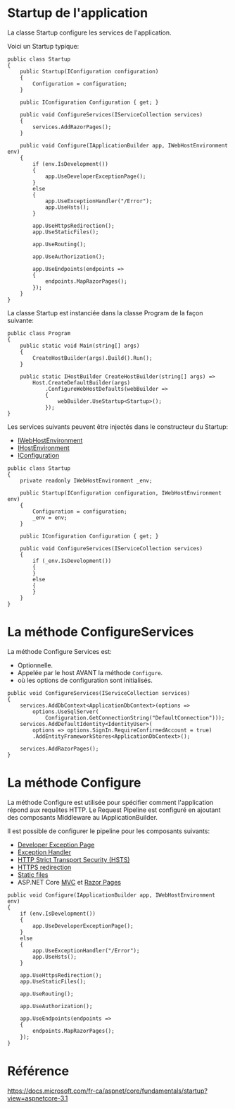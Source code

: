 # Startup de l'application
La classe Startup configure les services de l'application. 

Voici un Startup typique:

```
public class Startup
{
    public Startup(IConfiguration configuration)
    {
        Configuration = configuration;
    }

    public IConfiguration Configuration { get; }

    public void ConfigureServices(IServiceCollection services)
    {
        services.AddRazorPages();
    }

    public void Configure(IApplicationBuilder app, IWebHostEnvironment env)
    {
        if (env.IsDevelopment())
        {
            app.UseDeveloperExceptionPage();
        }
        else
        {
            app.UseExceptionHandler("/Error");
            app.UseHsts();
        }

        app.UseHttpsRedirection();
        app.UseStaticFiles();

        app.UseRouting();

        app.UseAuthorization();

        app.UseEndpoints(endpoints =>
        {
            endpoints.MapRazorPages();
        });
    }
}
```

La classe Startup est instanciée dans la classe Program de la façon suivante:
```
public class Program
{
    public static void Main(string[] args)
    {
        CreateHostBuilder(args).Build().Run();
    }

    public static IHostBuilder CreateHostBuilder(string[] args) =>
        Host.CreateDefaultBuilder(args)
            .ConfigureWebHostDefaults(webBuilder =>
            {
                webBuilder.UseStartup<Startup>();
            });
}
```

Les services suivants peuvent être injectés dans le constructeur du Startup:
- [IWebHostEnvironment](https://docs.microsoft.com/en-us/dotnet/api/microsoft.aspnetcore.hosting.iwebhostenvironment?view=aspnetcore-3.1)
- [IHostEnvironment](https://docs.microsoft.com/en-us/dotnet/api/microsoft.extensions.hosting.ihostenvironment?view=dotnet-plat-ext-3.1)
- [IConfiguration](https://docs.microsoft.com/en-us/dotnet/api/microsoft.extensions.configuration.iconfiguration?view=dotnet-plat-ext-3.1)

```
public class Startup
{
    private readonly IWebHostEnvironment _env;

    public Startup(IConfiguration configuration, IWebHostEnvironment env)
    {
        Configuration = configuration;
        _env = env;
    }

    public IConfiguration Configuration { get; }

    public void ConfigureServices(IServiceCollection services)
    {
        if (_env.IsDevelopment())
        {
        }
        else
        {
        }
    }
}
```

# La méthode ConfigureServices
La méthode Configure Services est:
- Optionnelle.
- Appelée par le host AVANT la méthode `Configure`.
- où les options de configuration sont initialisés.

```
public void ConfigureServices(IServiceCollection services)
{
    services.AddDbContext<ApplicationDbContext>(options =>
        options.UseSqlServer(
            Configuration.GetConnectionString("DefaultConnection")));
    services.AddDefaultIdentity<IdentityUser>(
        options => options.SignIn.RequireConfirmedAccount = true)
        .AddEntityFrameworkStores<ApplicationDbContext>();

    services.AddRazorPages();
}
```

# La méthode Configure
La méthode Configure est utilisée pour spécifier comment l'application répond aux requêtes HTTP. Le Request Pipeline est configuré en ajoutant des composants Middleware au IApplicationBuilder.

Il est possible de configurer le pipeline pour les composants suivants:
- [Developer Exception Page](https://docs.microsoft.com/fr-ca/aspnet/core/fundamentals/error-handling?view=aspnetcore-3.1#developer-exception-page)
- [Exception Handler](https://docs.microsoft.com/fr-ca/aspnet/core/fundamentals/error-handling?view=aspnetcore-3.1#exception-handler-page)
- [HTTP Strict Transport Security (HSTS)](https://docs.microsoft.com/fr-ca/aspnet/core/security/enforcing-ssl?view=aspnetcore-3.1&tabs=visual-studio#http-strict-transport-security-protocol-hsts)
- [HTTPS redirection](https://docs.microsoft.com/fr-ca/aspnet/core/security/enforcing-ssl?view=aspnetcore-3.1&tabs=visual-studio)
- [Static files](https://docs.microsoft.com/fr-ca/aspnet/core/fundamentals/static-files?view=aspnetcore-3.1)
- ASP<i></i>.NET Core [MVC](https://docs.microsoft.com/fr-ca/aspnet/core/mvc/overview?view=aspnetcore-3.1) et [Razor Pages](https://docs.microsoft.com/fr-ca/aspnet/core/razor-pages/?view=aspnetcore-3.1&tabs=visual-studio)

```
public void Configure(IApplicationBuilder app, IWebHostEnvironment env)
{
    if (env.IsDevelopment())
    {
        app.UseDeveloperExceptionPage();
    }
    else
    {
        app.UseExceptionHandler("/Error");
        app.UseHsts();
    }

    app.UseHttpsRedirection();
    app.UseStaticFiles();

    app.UseRouting();

    app.UseAuthorization();

    app.UseEndpoints(endpoints =>
    {
        endpoints.MapRazorPages();
    });
}
```
# Référence
https://docs.microsoft.com/fr-ca/aspnet/core/fundamentals/startup?view=aspnetcore-3.1
